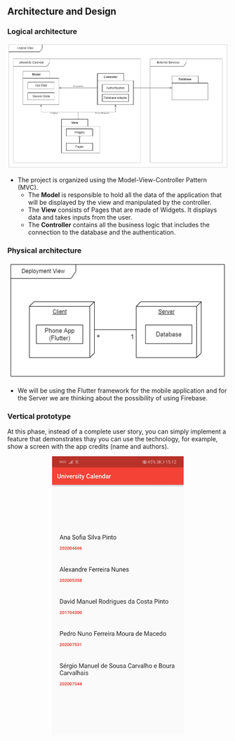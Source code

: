 ## Architecture and Design

### Logical architecture

<p align="center" justify="center">
  <img src="../imgs/logicalView.png" width=1000/>
</p>

- The project is organized using the Model-View-Controller Pattern (MVC). 
  - The **Model** is responsible to hold all the data of the application that will be displayed by the view and manipulated by the controller.
  - The **View** consists of Pages that are made of Widgets. It displays data and takes inputs from the user.
  - The **Controller** contains all the business logic that includes the connection to the database and the authentication.

### Physical architecture

<p align="center" justify="center">
  <img src="../imgs/deploymentView.png" width=500/>
</p>

- We will be using the Flutter framework for the mobile application and for the Server we are thinking about the possibility of using Firebase.

### Vertical prototype

At this phase, instead of a complete user story, you can simply implement a feature that demonstrates thay you can use the technology, for example, show a screen with the app credits (name and authors).

<p align="center" justify="center">
  <img src="../imgs/firstExample.jpg" width=300/>
</p>

